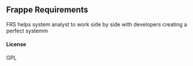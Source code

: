## Frappe Requirements

FRS helps system analyst to work side by side with developers creating a perfect systemm

#### License

GPL